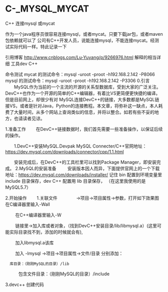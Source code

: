 # C-_MYSQL_MYCAT
C++ 连接mysql 或mycat

作为一个java程序员很容易连接mysql，或者mycat。只要下载jar包，或者maven包依赖就可以了
公司有C++开发人员，说能连接mysql，不能连接mycat。经测试实际代码一样。特此记录一下

引用博客 http://www.cnblogs.com/Lu-Yuyang/p/9266976.html  解释的相当详细
工具dev C++

命令测试
  mycat   的测试命令：mysql -uroot -proot -h192.168.2.142 -P8066
  mysql   的测试命令：mysql -uroot -proot -h192.168.2.142 -P3306
0.引言
　　MySQL作为当前的一个主流的开源的关系型数据库，受到大家的广泛关注。DevC++也作为一个开源的简单的C++编辑器，有着比VS更简便更快捷的编译。但是目前网上，却很少有对 MySQL连接DevC++的链接，大多数都是MySQL链接VS，或者是针对Java，Python的连接教程。本文章，将弥补这一缺点，本人耗费了大量时间，从多个网站上查询类似的信息，并将以整合。如若有些不妥的地方，也请读者见谅。
  
1.准备工作
　　在DevC++链接数据时，我们首先需要一些准备操作，以保证后续的操作。

　　1.DevC++安装MySQL.Devpak
    MySQL Connecter/C++官网地址：https://dev.mysql.com/downloads/connector/cpp/1.1.html

　　安装完成后，在DevC++的工具栏里可以找到Package Manager，即安装完成。
    2.MySQL的安装准备
　　  安装版本因人而异，下面提供官网上的一个下载地址：https://dev.mysql.com/downloads/installer/
      记住 
      bin 配置到环境变量里
      include 目录保存，dev C++ 配置用
      lib     目录保存，
     （在这里我使用的是MySQL5.7）  
  
 2.开始操作
　　1.关联文件
　　　　->项目->项目属性->参数，打开如下效果图
            在C编译器里输入-Wall

　　        在C++编译器里输入-W

　　        链接里->加入库或者对象，（找到DevC++安装目录/lib/libmysql.a）(这里可能实际目录找不到，添加的时候就会有),

　　        加入libmysql.a该库

　　        加入 -lmysql
    ->项目->项目属性->文件/目录
    分别添加：　　
      
      库目录：（刚刚MySQL的目录）/lib

　　　包含文件目录：（刚刚MySQL的目录）/include
   
 3.devc++ 创建代码
 
